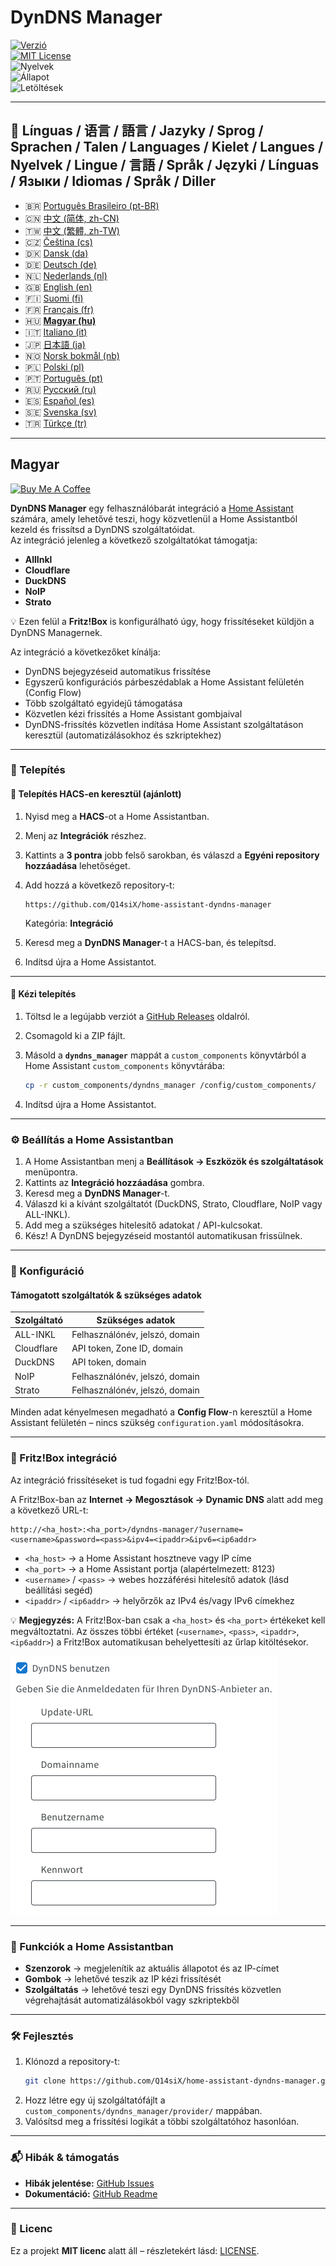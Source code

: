 # DynDNS Manager

[![Verzió](https://img.shields.io/github/v/release/Q14siX/home-assistant-dyndns-manager)](https://github.com/Q14siX/home-assistant-dyndns-manager/releases)  
[![MIT License](https://img.shields.io/badge/License-MIT-green.svg)](LICENSE)  
![Nyelvek](https://img.shields.io/badge/languages-20-blue.svg)  
![Állapot](https://img.shields.io/badge/status-stable-brightgreen.svg)  
![Letöltések](https://img.shields.io/github/downloads/Q14siX/home-assistant-dyndns-manager/total)

---

## 📌 Línguas / 语言 / 語言 / Jazyky / Sprog / Sprachen / Talen / Languages / Kielet / Langues / Nyelvek / Lingue / 言語 / Språk / Języki / Línguas / Языки / Idiomas / Språk / Diller

- 🇧🇷 [Português Brasileiro (pt-BR)](https://github.com/Q14siX/home-assistant-dyndns-manager/blob/main/README/README_PT-BR.md#portugues-brasileiro)
- 🇨🇳 [中文 (简体, zh-CN)](https://github.com/Q14siX/home-assistant-dyndns-manager/blob/main/README/README_ZH-CN.md#简体中文)
- 🇹🇼 [中文 (繁體, zh-TW)](https://github.com/Q14siX/home-assistant-dyndns-manager/blob/main/README/README_ZH-TW.md#繁體中文)
- 🇨🇿 [Čeština (cs)](https://github.com/Q14siX/home-assistant-dyndns-manager/blob/main/README/README_CS.md#czech)
- 🇩🇰 [Dansk (da)](https://github.com/Q14siX/home-assistant-dyndns-manager/blob/main/README/README_DA.md#dansk)
- 🇩🇪 [Deutsch (de)](https://github.com/Q14siX/home-assistant-dyndns-manager/blob/main/README/README_DE.md#deutsch)
- 🇳🇱 [Nederlands (nl)](https://github.com/Q14siX/home-assistant-dyndns-manager/blob/main/README/README_NL.md#dutch)
- 🇬🇧 [English (en)](https://github.com/Q14siX/home-assistant-dyndns-manager/blob/main/README/README_EN.md#english)
- 🇫🇮 [Suomi (fi)](https://github.com/Q14siX/home-assistant-dyndns-manager/blob/main/README/README_FI.md#suomi)
- 🇫🇷 [Français (fr)](https://github.com/Q14siX/home-assistant-dyndns-manager/blob/main/README/README_FR.md#français)
- 🇭🇺 [**Magyar (hu)**](https://github.com/Q14siX/home-assistant-dyndns-manager/blob/main/README/README_HU.md#magyar)
- 🇮🇹 [Italiano (it)](https://github.com/Q14siX/home-assistant-dyndns-manager/blob/main/README/README_IT.md#italiano)
- 🇯🇵 [日本語 (ja)](https://github.com/Q14siX/home-assistant-dyndns-manager/blob/main/README/README_JA.md#日本語)
- 🇳🇴 [Norsk bokmål (nb)](https://github.com/Q14siX/home-assistant-dyndns-manager/blob/main/README/README_NB.md#norsk)
- 🇵🇱 [Polski (pl)](https://github.com/Q14siX/home-assistant-dyndns-manager/blob/main/README/README_PL.md#polski)
- 🇵🇹 [Português (pt)](https://github.com/Q14siX/home-assistant-dyndns-manager/blob/main/README/README_PT.md#português)
- 🇷🇺 [Русский (ru)](https://github.com/Q14siX/home-assistant-dyndns-manager/blob/main/README/README_RU.md#Русский)
- 🇪🇸 [Español (es)](https://github.com/Q14siX/home-assistant-dyndns-manager/blob/main/README/README_ES.md#español)
- 🇸🇪 [Svenska (sv)](https://github.com/Q14siX/home-assistant-dyndns-manager/blob/main/README/README_SV.md#svenska)
- 🇹🇷 [Türkçe (tr)](https://github.com/Q14siX/home-assistant-dyndns-manager/blob/main/README/README_TR.md#türkçe)

---

## Magyar

[![Buy Me A Coffee](https://img.buymeacoffee.com/button-api/?text=Buy%20Stefan%20a%20tasty%20coffee&emoji=☕&slug=q14six&button_colour=FFDD00&font_colour=000000&font_family=Lato&outline_colour=000000&coffee_colour=ffffff)](https://buymeacoffee.com/q14six)

**DynDNS Manager** egy felhasználóbarát integráció a [Home Assistant](https://www.home-assistant.io/) számára, amely lehetővé teszi, hogy közvetlenül a Home Assistantból kezeld és frissítsd a DynDNS szolgáltatóidat.  
Az integráció jelenleg a következő szolgáltatókat támogatja:

- **AllInkl**
- **Cloudflare**
- **DuckDNS**
- **NoIP**
- **Strato**

💡 Ezen felül a **Fritz!Box** is konfigurálható úgy, hogy frissítéseket küldjön a DynDNS Managernek.

Az integráció a következőket kínálja:
- DynDNS bejegyzéseid automatikus frissítése
- Egyszerű konfigurációs párbeszédablak a Home Assistant felületén (Config Flow)
- Több szolgáltató egyidejű támogatása
- Közvetlen kézi frissítés a Home Assistant gombjaival
- DynDNS-frissítés közvetlen indítása Home Assistant szolgáltatáson keresztül (automatizálásokhoz és szkriptekhez)

---

### 🚀 Telepítés

#### 🔹 Telepítés HACS-en keresztül (ajánlott)

1. Nyisd meg a **HACS**-ot a Home Assistantban.
2. Menj az **Integrációk** részhez.
3. Kattints a **3 pontra** jobb felső sarokban, és válaszd a **Egyéni repository hozzáadása** lehetőséget.
4. Add hozzá a következő repository-t:

   ```
   https://github.com/Q14siX/home-assistant-dyndns-manager
   ```

   Kategória: **Integráció**

5. Keresd meg a **DynDNS Manager**-t a HACS-ban, és telepítsd.
6. Indítsd újra a Home Assistantot.

---

#### 🔹 Kézi telepítés

1. Töltsd le a legújabb verziót a [GitHub Releases](https://github.com/Q14siX/home-assistant-dyndns-manager/releases) oldalról.
2. Csomagold ki a ZIP fájlt.
3. Másold a **`dyndns_manager`** mappát a `custom_components` könyvtárból a Home Assistant `custom_components` könyvtárába:

   ```bash
   cp -r custom_components/dyndns_manager /config/custom_components/
   ```

4. Indítsd újra a Home Assistantot.

---

### ⚙️ Beállítás a Home Assistantban

1. A Home Assistantban menj a **Beállítások → Eszközök és szolgáltatások** menüpontra.
2. Kattints az **Integráció hozzáadása** gombra.
3. Keresd meg a **DynDNS Manager**-t.
4. Válaszd ki a kívánt szolgáltatót (DuckDNS, Strato, Cloudflare, NoIP vagy ALL-INKL).
5. Add meg a szükséges hitelesítő adatokat / API-kulcsokat.
6. Kész! A DynDNS bejegyzéseid mostantól automatikusan frissülnek.

---

### 📄 Konfiguráció

#### Támogatott szolgáltatók & szükséges adatok

| Szolgáltató | Szükséges adatok |
|-------------|------------------|
| ALL-INKL    | Felhasználónév, jelszó, domain |
| Cloudflare  | API token, Zone ID, domain |
| DuckDNS     | API token, domain |
| NoIP        | Felhasználónév, jelszó, domain |
| Strato      | Felhasználónév, jelszó, domain |

Minden adat kényelmesen megadható a **Config Flow**-n keresztül a Home Assistant felületén – nincs szükség `configuration.yaml` módosításokra.

---

### 📡 Fritz!Box integráció

Az integráció frissítéseket is tud fogadni egy Fritz!Box-tól.

A Fritz!Box-ban az **Internet → Megosztások → Dynamic DNS** alatt add meg a következő URL-t:

```
http://<ha_host>:<ha_port>/dyndns-manager/?username=<username>&password=<pass>&ipv4=<ipaddr>&ipv6=<ip6addr>
```

- `<ha_host>` → a Home Assistant hosztneve vagy IP címe
- `<ha_port>` → a Home Assistant portja (alapértelmezett: 8123)
- `<username>` / `<pass>` → webes hozzáférési hitelesítő adatok (lásd beállítási segéd)
- `<ipaddr>` / `<ip6addr>` → helyőrzők az IPv4 és/vagy IPv6 címekhez

💡 **Megjegyzés:** A Fritz!Box-ban csak a `<ha_host>` és `<ha_port>` értékeket kell megváltoztatni. Az összes többi értéket (`<username>`, `<pass>`, `<ipaddr>`, `<ip6addr>`) a Fritz!Box automatikusan behelyettesíti az űrlap kitöltésekor.

![FRITZ!BOX űrlap](https://raw.githubusercontent.com/Q14siX/home-assistant-dyndns-manager/master/images/FRITZ!Box.png)

---

### 🔘 Funkciók a Home Assistantban

- **Szenzorok** → megjelenítik az aktuális állapotot és az IP-címet
- **Gombok** → lehetővé teszik az IP kézi frissítését
- **Szolgáltatás** → lehetővé teszi egy DynDNS frissítés közvetlen végrehajtását automatizálásokból vagy szkriptekből

---

### 🛠 Fejlesztés

1. Klónozd a repository-t:
   ```bash
   git clone https://github.com/Q14siX/home-assistant-dyndns-manager.git
   ```
2. Hozz létre egy új szolgáltatófájlt a `custom_components/dyndns_manager/provider/` mappában.
3. Valósítsd meg a frissítési logikát a többi szolgáltatóhoz hasonlóan.

---

### 📬 Hibák & támogatás

- **Hibák jelentése:** [GitHub Issues](https://github.com/Q14siX/home-assistant-dyndns-manager/issues)  
- **Dokumentáció:** [GitHub Readme](https://github.com/Q14siX/home-assistant-dyndns-manager)

---

### 📜 Licenc

Ez a projekt **MIT licenc** alatt áll – részletekért lásd: [LICENSE](https://github.com/Q14siX/home-assistant-dyndns-manager/blob/main/LICENSE).
